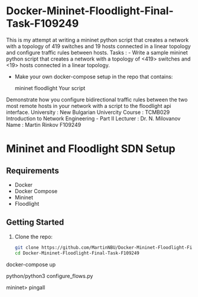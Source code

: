 # Docker-Mininet-Floodlight-Final-Task-F109249
This is my attempt at writing a mininet python script that creates a network with a topology of 419 switches and 19 hosts connected in a linear topology and configure traffic rules between hosts.
Tasks : - Write a sample mininet python script that creates a network with a topology of <419> switches and <19> hosts connected in a linear topology.

- Make your own docker-compose setup in the repo that contains:

    mininet
    floodlight
    Your script

Demonstrate how you configure bidirectional traffic rules between the two most remote hosts in your network with a script to the floodlight api interface.
University : New Bulgarian Univercity
Course : TCMB029 Introduction to Network Engineering - Part II
Lecturer : Dr. N. Milovanov
Name : Martin Rinkov F109249

# Mininet and Floodlight SDN Setup

## Requirements
- Docker
- Docker Compose
- Mininet
- Floodlight

## Getting Started
1. Clone the repo:
   ```bash
   git clone https://github.com/MartinNBU/Docker-Mininet-Floodlight-Final-Task-F109249.git
   cd Docker-Mininet-Floodlight-Final-Task-F109249

docker-compose up

python/python3 configure_flows.py

mininet> pingall





